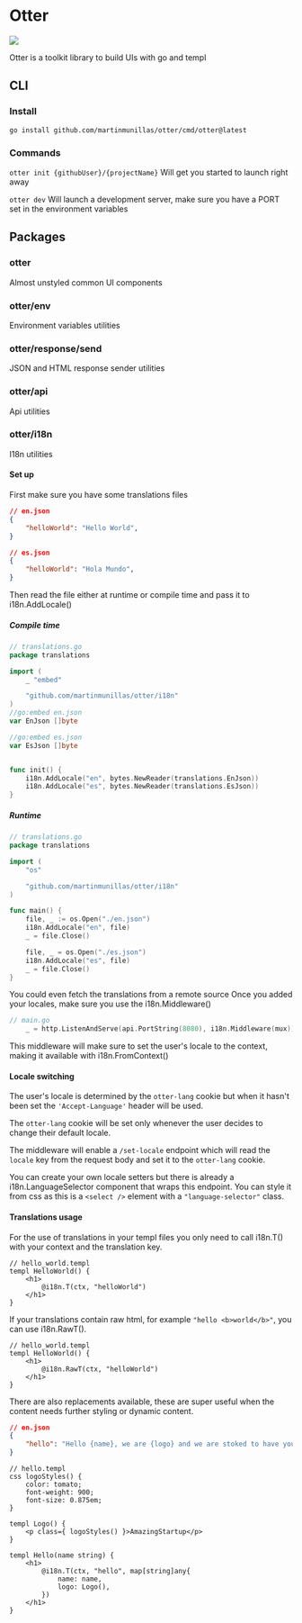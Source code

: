 # Otter

<img src="https://raw.githubusercontent.com/martinmunillas/otter/main/assets/otter.webp">

Otter is a toolkit library to build UIs with go and templ

## CLI
### Install
`go install github.com/martinmunillas/otter/cmd/otter@latest`
### Commands
`otter init {githubUser}/{projectName}` Will get you started to launch right away

`otter dev` Will launch a development server, make sure you have a PORT set in the environment variables

## Packages

### otter
Almost unstyled common UI components
### otter/env
Environment variables utilities
### otter/response/send
JSON and HTML response sender utilities
### otter/api
Api utilities
### otter/i18n
I18n utilities
#### Set up
First make sure you have some translations files
```json
// en.json
{
    "helloWorld": "Hello World",
}
```
```json
// es.json
{
    "helloWorld": "Hola Mundo",
}
```
Then read the file either at runtime or compile time and pass it to i18n.AddLocale()
##### Compile time
```go
// translations.go
package translations

import (
	_ "embed"

	"github.com/martinmunillas/otter/i18n"
)
//go:embed en.json
var EnJson []byte

//go:embed es.json
var EsJson []byte


func init() {
	i18n.AddLocale("en", bytes.NewReader(translations.EnJson))
	i18n.AddLocale("es", bytes.NewReader(translations.EsJson))
}
```
##### Runtime

```go
// translations.go
package translations

import (
	"os"

	"github.com/martinmunillas/otter/i18n"
)

func main() {
	file, _ := os.Open("./en.json")
	i18n.AddLocale("en", file)
	_ = file.Close()

	file, _ = os.Open("./es.json")
	i18n.AddLocale("es", file)
	_ = file.Close()
}

```
You could even fetch the translations from a remote source
Once you added your locales, make sure you use the i18n.Middleware()
```go
// main.go
	_ = http.ListenAndServe(api.PortString(8080), i18n.Middleware(mux))
```
This middleware will make sure to set the user's locale to the context, making it available with i18n.FromContext()

#### Locale switching
The user's locale is determined by the `otter-lang` cookie but when it hasn't been set the `'Accept-Language'` header will be used.

The `otter-lang` cookie will be set only whenever the user decides to change their default locale.

The middleware will enable a `/set-locale` endpoint which will read the `locale` key from the request body and set it to the `otter-lang` cookie.

You can create your own locale setters but there is already a i18n.LanguageSelector component that wraps this endpoint. You can style it from css as this is a `<select />` element with a `"language-selector"` class.

#### Translations usage
For the use of translations in your templ files you only need to call i18n.T() with your context and the translation key.
```templ
// hello_world.templ
templ HelloWorld() {
    <h1>
        @i18n.T(ctx, "helloWorld")
    </h1>
}
```
If your translations contain raw html, for example `"hello <b>world</b>"`, you can use i18n.RawT().
```templ
// hello_world.templ
templ HelloWorld() {
    <h1>
        @i18n.RawT(ctx, "helloWorld")
    </h1>
}
```
There are also replacements available, these are super useful when the content needs further styling or dynamic content.
```json
// en.json
{
    "hello": "Hello {name}, we are {logo} and we are stoked to have you with us!"
}
```
```templ
// hello.templ
css logoStyles() {
    color: tomato;
    font-weight: 900;
    font-size: 0.875em;
}

templ Logo() {
    <p class={ logoStyles() }>AmazingStartup</p>
}

templ Hello(name string) {
    <h1>
        @i18n.T(ctx, "hello", map[string]any{
            name: name,
            logo: Logo(),
        })
    </h1>
}
```